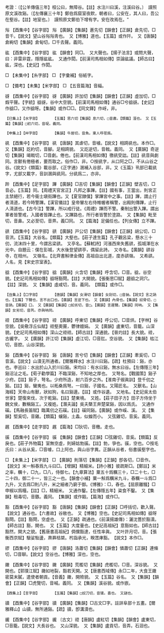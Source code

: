 <!-- { "loadSidebar": true } -->
考證：〔【公羊傳僖三年】桓公曰，無障谷。【註】水注川曰溪，注溪曰谷。〕　謹照原文溪改谿。〔【左傳襄三十年】鄭伯爲窟室夜飮，朝者曰，公安在，其人曰，吾公在壑谷。【註】地室也。〕　謹照原文鄭伯下增有字。安在改焉在。"

谸	【酉集中】【谷字部】	谸	【廣韻】【集韻】蒼先切【韻會】【正韻】倉先切，□音千。【說文】望山谷谸谸靑也。　又【博雅】道也。【玉篇】或作阡。　又【唐韻】倉絢切【集韻】倉甸切，□千去聲。義同。

谹	【酉集中】【谷字部】	谹	【韻會】同□。　又大聲也。【揚子法言】或問大聲，曰：非雷非霆，隱隱谹谹。　又通作閎。【前漢司馬相如傳】崇論谹議。【師古曰】谹，深也。【史記】作閎。

□	【未集中】【糸字部】	□	【字彙補】俗紙字。

□	【備考】【未集】【米字部】	□	【五音篇海】音緇。

谺	【酉集中】【谷字部】	谺	【廣韻】許加切【集韻】【韻會】【正韻】虛加切，□煆平聲。【字統】谽谺，谷中大空貌。【前漢司馬相如傳】通谷□兮谽谺。【史記】作谽□，又作谽呀。【集韻】或作□□。【同文鐸】作岈，非。

	【巳集上】【水字部】		【玉篇】思六切【集韻】息六切，□音肅。【類篇】溼也。　又【玉篇】【集韻】□初六切，音珿。義同。

	【申集上】【艸字部】		【集韻】牛居切，音魚。東人呼荏爲。

谻	【酉集中】【谷字部】	谻	【唐韻】其虐切，音噱。【說文】相踦谻也。本作□。　又【集韻】訖約切，音腳。足相踦貌。　又訖逆切，音戟。義同。　又【廣韻】奇逆切【集韻】竭戟切，□音劇。倦也。【前漢司馬相如傳】徼谻受詘。【註】谻音與劇同。言獸有倦極者，要而取之。俗作□，非。○按谻字，从口阿之□，不从山谷之谷。《說文》《類篇》載谷部，《正字通》溷補入谷部，非。又《玉篇》丮部已載谻字，尤部又載字，音訓溷與谻同。分谻爲二，亦非。

跸	【酉集中】【足字部】	蹕	【廣韻】□吉切【集韻】【韻會】【正韻】壁吉切，□音必。【玉篇】同。【周禮天官宮正】凡邦之事蹕。【註】國有事，王當出，則宮正主禁絕行，若今衞士塡街蹕也。又【夏官隷僕】掌蹕宮中之事。【註】蹕，謂止行者淸道，若今時警蹕。【漢官儀註】皇帝輦左右侍帷幄者稱警，出殿則傳蹕，止行人淸道也。【古今注】警蹕，所以戒行徒。《周禮》蹕而不警。秦制出警入蹕。謂出軍者皆警戒，入國者皆蹕止也。又蹕路也，所行者皆警於塗路。　又【集韻】毗至切，音鼻。又必至切，音畀。義□同。　又【篇海】足偏任也。【列女傳】立不蹕。

谼	【酉集中】【谷字部】	谼	【廣韻】戸公切【集韻】【韻會】【正韻】胡公切，□音洪。【玉篇】大谷名。【類篇】大壑也。【莊子達生篇】孔子觀呂梁，懸水三十仞，流沫四十里，今謂呂梁谼。　又亭名。【蘇軾詩】河漲西來失舊谼，孤城渾在水光中。自題云：僕在彭城，大水後登望谼亭，偶留此詩。　又寺名。【廣韻】谼谷寺，在相州。　又嶺名。【北齊書斛律金傳】高祖自出北道，度赤谼嶺。　又希谼。人名，見【宋史宗室表】。

谽	【酉集中】【谷字部】	谽	【廣韻】火含切【集韻】呼含切，□音。谽，谷空貌。【史記司馬相如傳】谽呀豁閜。【註】大開貌。【張衡思□賦】趨谽之洞穴。【註】深貌。　又【集韻】虛咸切，音。義同。　【類篇】或作□。

	【丑集上】【口字部】		【唐韻】【集韻】女滑切【韻會】女刮切，□音豽。【說文】言之訥也。【玉篇】下聲也，言不出口也。【廣韻】言逆下也。　又【廣韻】內骨也。【集韻】奴骨切，□音訥。【廣韻】口。　又【廣韻】【集韻】□如劣切，音□。【廣韻】言遲聲。【集韻】同呐。　又【集韻】女劣切，音笍。亦與呐同。

谾	【酉集中】【谷字部】	谾	【廣韻】呼東切【集韻】呼公切，□音烘。【字林】谷空貌。【吳儆浮丘仙賦】谾壑奧竇，鬱律嬗娟。　又【廣韻】盧東切，音籠。山深貌。【史記司馬相如傳】深山之谾谾。【師古註】深通貌。【晉灼註】長大貌。谾，古豅字。　又【廣韻】許江切【集韻】虛江切，□音肛。空谷貌。　又【集韻】枯江切，音腔。山谷深貌。

谿	【酉集中】【谷字部】	谿	【唐韻】苦兮切【集韻】【韻會】【正韻】牽奚切，□音溪。【說文】山瀆无所通者。【爾雅釋水】水注川曰谿。【疏】杜預曰：谿，亦也。李巡曰：水出於山入於川曰谿。宋均曰：有水曰谿，無水曰谷。【左傳隱三年】谿沼沚之毛。【荀子勸學篇】不臨深谿，不知地之厚也。　又弩名。【戰國策】谿子少府。【註】谿子，弩名。少府所造，射六百步之外。【淮南子俶眞訓】登千仞之谿。【註】谿，蠻夷也。以柘桑爲弩。一曰谿，子國名。又陽匠名。　又獸名。【山海經】天帝山有獸，狀如狗，名曰谿邊。【註】或作谷遺。　又地名。【史記吳太伯世家】楚復來伐，次于乾谿。【註】楚東境。　又姓。【莊子田子方】田子方侍坐于魏文侯，數稱谿工。又複姓。【潛夫論】吳夫槩王奔楚棠谿，因以爲氏。　又通作磎。【馬融長笛賦】臨萬仞之石磎。【註】磎同谿。【廣韻】或作嵠、溪。　又【集韻】堅奚切，音雞。【類篇】蠰谿，土螽，似蝗而小。　又弦雞切，音奚。義同。

趘	【酉集中】【走字部】	趘	【篇海】□狄切，音檄。走也。

豀	【酉集中】【谷字部】	豀	【集韻】【韻會】【正韻】□弦雞切，音奚。【類篇】反戾也。【莊子外物篇】室無空虛，則婦姑勃豀。【註】勃，爭也。豀，空也。○按毛氏曰：从谷从奚，□音噱，口上阿也，與山谷字異。正韻从谷者，俗書豀壑字也。

□	【未集上】【米字部】	□	【廣韻】則落切【集韻】【正韻】卽各切，□音作。【說文】米一斛舂爲九斗曰□。【增韻】精細米。【詩小雅】彼疏斯□。【鄭註】米之率，糲十，□九，□八，侍御七。【九章算法】粟五十爲糲三十，□二十七，□二十四，御二十一，皆三之一也。【韻會小補】粟一斛爲糲米九斗，舂糲一斗爲□九升，又去爲□則八升，米之細者乃窮于御。《博雅》：□，舂也。【屈原離騷】□申椒以爲糧。【註】□，精細米。　又通作鑿。【左傳隱五年】粢食不鑿。　又【集韻】租毒切，音鏃。義同。　【集韻】或作毇。【篇海】或作□。

豁	【酉集中】【谷字部】	豁	【唐韻】【集韻】【韻會】【正韻】□呼括切，歡入聲。【說文】通谷也。【六書故】谷敞也。　又【博雅】空也。【史記司馬相如傳】谽呀豁閜。【註】豁閜，空虛也。　又【正韻】疏通也。《前漢揚雄傳》：灑沈薔於豁瀆。【師古註】豁，開也。　又【玉篇】大度量也。【史記高祖紀】意豁如也。【師古註】豁然，開大之貌。【舊唐書高祖紀】倜儻豁達，任性率眞。　又叶許月切，音。【張衡西京賦】馺娑駘盪，燾奡桔桀。枍詣承光，睽罛庨豁。　【說文】本作□。

豂	【酉集中】【谷字部】	豂	【唐韻】洛蕭切【集韻】【韻會】憐蕭切【正韻】連條切，□音聊。【說文】空谷也。【博雅】深也，空也。

豃	【酉集中】【谷字部】	豃	【廣韻】荒檻切【集韻】虎檻切，□音。深谷貌。　又開也。【郭璞江賦】豃如地裂，豁若天開。又【唐書西域傳】永□二年，大食王豃密莫末膩，遣使者朝貢。【音義】豃，開險貌。　又【玉篇】谷名。　又【集韻】【韻會】【正韻】□虎覽切，音喊。義同。　又【集韻】溪谷貌。或作嵌。

	【酉集上】【言字部】		【玉篇】【集韻】□奴刀切，音猱。喜也。　又謎也。

豄	【酉集中】【谷字部】	豄	【廣韻】【集韻】□古文□字。註詳阜部十五畫。【爾雅釋山】山豄，無所通谿。【疏】豄，卽溝瀆也。

豅	【酉集中】【谷字部】	豅	〔古文〕谾【唐韻】盧紅切【集韻】【韻會】盧東切，□音籠。【說文】大長谷也。　又山深貌。　又【集韻】盧貢切，音弄。石洄也。

